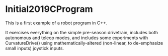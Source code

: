 # Initial2019CProgram
This is a first example of a robot program in C++.

It exercises everything on the simple pre-season drivetrain,
includes both autonomous and teleop modes, and includes some
experiments with CurvatureDrive() using mathematically-altered
(non-linear, to de-emphasize small inputs) joystick inputs.
